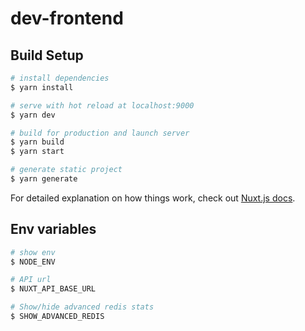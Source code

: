 # dev-frontend

## Build Setup

```bash
# install dependencies
$ yarn install

# serve with hot reload at localhost:9000
$ yarn dev

# build for production and launch server
$ yarn build
$ yarn start

# generate static project
$ yarn generate
```

For detailed explanation on how things work, check out [Nuxt.js docs](https://nuxtjs.org).


## Env variables
```bash
# show env
$ NODE_ENV

# API url
$ NUXT_API_BASE_URL

# Show/hide advanced redis stats
$ SHOW_ADVANCED_REDIS
```

##
